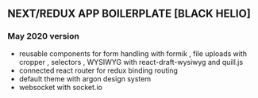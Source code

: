 ## NEXT/REDUX APP BOILERPLATE [BLACK HELIO]

### May 2020 version

- reusable components for form handling with formik , file uploads with cropper , selectors , WYSIWYG with react-draft-wysiwyg and quill.js
- connected react router for redux binding routing
- default theme with argon design system
- websocket with socket.io
